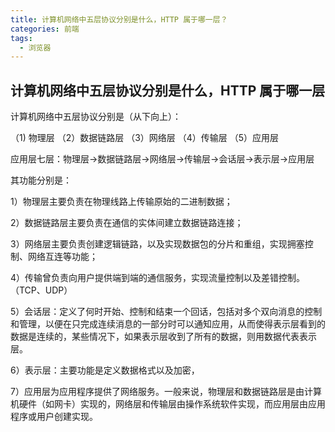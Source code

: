 ```yaml
---
title: 计算机网络中五层协议分别是什么，HTTP 属于哪一层？
categories: 前端
tags:
  - 浏览器
---
```


## 计算机网络中五层协议分别是什么，HTTP 属于哪一层

计算机网络中五层协议分别是（从下向上）：

（1) 物理层 （2）数据链路层 （3）网络层 （4）传输层 （5）应用层

应用层七层：物理层->数据链路层->网络层->传输层->会话层->表示层->应用层

其功能分别是：

1）物理层主要负责在物理线路上传输原始的二进制数据；

2）数据链路层主要负责在通信的实体间建立数据链路连接；

3）网络层主要负责创建逻辑链路，以及实现数据包的分片和重组，实现拥塞控制、网络互连等功能；

4）传输曾负责向用户提供端到端的通信服务，实现流量控制以及差错控制。（TCP、UDP）

5）会话层：定义了何时开始、控制和结束一个回话，包括对多个双向消息的控制和管理，以便在只完成连续消息的一部分时可以通知应用，从而使得表示层看到的数据是连续的，某些情况下，如果表示层收到了所有的数据，则用数据代表表示层。

6）表示层：主要功能是定义数据格式以及加密，

7）应用层为应用程序提供了网络服务。一般来说，物理层和数据链路层是由计算机硬件（如网卡）实现的，网络层和传输层由操作系统软件实现，而应用层由应用程序或用户创建实现。
